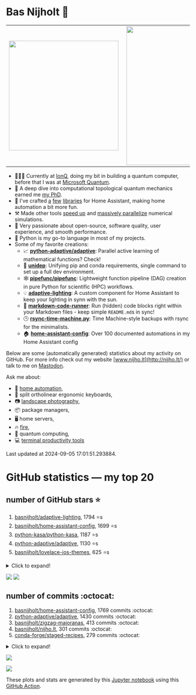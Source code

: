 # Bas Nijholt 👋

<center>
  <table>
    <tr>
        <td><img width="300px" align="left" src="https://github-readme-stats.vercel.app/api/top-langs/?username=basnijholt&hide=TeX,Jupyter%20Notebook&layout=compact&theme=radical" /></td>
        <td><img align='right' src="https://github-readme-stats.vercel.app/api?username=basnijholt&show_icons=true&theme=radical" width="380"></td>
    </tr>
  </table>
</center>

- 👷🏻‍♂️ Currently at [IonQ](https://ionq.com/), doing my bit in building a quantum computer, before that I was at [Microsoft Quantum](https://quantum.microsoft.com/).
- 🌟 A deep dive into computational topological quantum mechanics earned me [my PhD](https://github.com/basnijholt/thesis).
- 🎨 I've crafted [a](https://github.com/basnijholt/adaptive-lighting) [few](https://github.com/basnijholt/aiokef) [libraries](https://github.com/basnijholt/miflora) for Home Assistant, making home automation a bit more fun.
- ⚒️ Made other tools [speed up](https://github.com/python-adaptive/adaptive) and [massively parallelize](https://github.com/basnijholt/adaptive-scheduler) numerical simulations.
- 🏅 Very passionate about open-source, software quality, user experience, and smooth performance.
- 🐍 Python is my go-to language in most of my projects.
- Some of my favorite creations:
  - 📈 **[python-adaptive/adaptive](https://github.com/python-adaptive/adaptive/)**: Parallel active learning of mathematical functions? Check!
  - 🧬 **[unidep](https://github.com/basnijholt/unidep/)**: Unifying pip and conda requirements, single command to set up a full dev environment.
  - 🕸️ **[pipefunc/pipefunc](https://github.com/pipefunc/pipefunc/)**: Lightweight function pipeline (DAG) creation in pure Python for scientific (HPC) workflows.
  - 💡 **[adaptive-lighting](https://github.com/basnijholt/adaptive-lighting/)**: A custom component for Home Assistant to keep your lighting in synn with the sun.
  - 📝 **[markdown-code-runner](https://github.com/basnijholt/markdown-code-runner/)**: Run (hidden) code blocks right within your Markdown files - keep simple `README.md`s in sync!
  - 🕒 **[rsync-time-machine.py](https://github.com/basnijholt/rsync-time-machine.py/)**: Time Machine-style backups with rsync for the minimalists.
  - 🏠 **[home-assistant-config](https://github.com/basnijholt/home-assistant-config/)**: Over 100 documented automations in my Home Assistant config

Below are some (automatically generated) statistics about my activity on GitHub.
For more info check out my website [www.nijho.lt](http://nijho.lt/) or talk to me on <a rel="me" href="https://fosstodon.org/@basnijholt">Mastodon</a>.

Ask me about:

- 🏡 [home automation](https://github.com/basnijholt/home-assistant-config/),
- 🎹 split ortholinear ergonomic keyboards,
- 📷 [landscape photography](https://www.instagram.com/bnijholt),
- 📦 package managers,
- 🖥️ home servers,
- 🔥 [fire](https://wenfire.nijho.lt/),
- 🧠 quantum computing,
- 💻 [terminal productivity tools](https://www.nijho.lt/post/terminal-ninja/)

Last updated at 2024-09-05 17:01:51.293884.

# GitHub statistics — my top 20

## number of GitHub stars ⭐️

1. [basnijholt/adaptive-lighting](https://github.com/basnijholt/adaptive-lighting/), 1794 ⭐️s
2. [basnijholt/home-assistant-config](https://github.com/basnijholt/home-assistant-config/), 1699 ⭐️s
3. [python-kasa/python-kasa](https://github.com/python-kasa/python-kasa/), 1187 ⭐️s
4. [python-adaptive/adaptive](https://github.com/python-adaptive/adaptive/), 1130 ⭐️s
5. [basnijholt/lovelace-ios-themes](https://github.com/basnijholt/lovelace-ios-themes/), 625 ⭐️s
<details><summary>Click to expand!</summary>

6. [basnijholt/lovelace-ios-dark-mode-theme](https://github.com/basnijholt/lovelace-ios-dark-mode-theme/), 454 ⭐️s
7. [basnijholt/rsync-time-machine.py](https://github.com/basnijholt/rsync-time-machine.py/), 373 ⭐️s
8. [basnijholt/miflora](https://github.com/basnijholt/miflora/), 366 ⭐️s
9. [topocm/topocm_content](https://github.com/topocm/topocm_content/), 274 ⭐️s
10. [basnijholt/home-assistant-streamdeck-yaml](https://github.com/basnijholt/home-assistant-streamdeck-yaml/), 226 ⭐️s
11. [basnijholt/unidep](https://github.com/basnijholt/unidep/), 217 ⭐️s
12. [basnijholt/home-assistant-macbook-touch-bar](https://github.com/basnijholt/home-assistant-macbook-touch-bar/), 93 ⭐️s
13. [basnijholt/markdown-code-runner](https://github.com/basnijholt/markdown-code-runner/), 91 ⭐️s
14. [kwant-project/kwant](https://github.com/kwant-project/kwant/), 87 ⭐️s
15. [basnijholt/home-assistant-streamdeck-yaml-addon](https://github.com/basnijholt/home-assistant-streamdeck-yaml-addon/), 68 ⭐️s
16. [basnijholt/aiokef](https://github.com/basnijholt/aiokef/), 38 ⭐️s
17. [basnijholt/thesis-cover](https://github.com/basnijholt/thesis-cover/), 35 ⭐️s
18. [basnijholt/adaptive-scheduler](https://github.com/basnijholt/adaptive-scheduler/), 26 ⭐️s
19. [basnijholt/instacron](https://github.com/basnijholt/instacron/), 20 ⭐️s
20. [kwant-project/kwant-tutorial-2016](https://github.com/kwant-project/kwant-tutorial-2016/), 19 ⭐️s

</details>

![](https://github.com/basnijholt/basnijholt/raw/main/stars_over_time.png)
![](https://github.com/basnijholt/basnijholt/raw/main/stars_over_time_per_repo.png)

## number of commits :octocat:

1. [basnijholt/home-assistant-config](https://github.com/basnijholt/home-assistant-config/), 1769 commits :octocat:
2. [python-adaptive/adaptive](https://github.com/python-adaptive/adaptive/), 1430 commits :octocat:
3. [basnijholt/zigzag-majoranas](https://github.com/basnijholt/zigzag-majoranas/), 413 commits :octocat:
4. [basnijholt/nijho.lt](https://github.com/basnijholt/nijho.lt/), 301 commits :octocat:
5. [conda-forge/staged-recipes](https://github.com/conda-forge/staged-recipes/), 279 commits :octocat:
<details><summary>Click to expand!</summary>

6. [basnijholt/net-worth-tracker](https://github.com/basnijholt/net-worth-tracker/), 228 commits :octocat:
7. [home-assistant/core](https://github.com/home-assistant/core/), 192 commits :octocat:
8. [ohld/igbot](https://github.com/ohld/igbot/), 191 commits :octocat:
9. [basnijholt/spin-orbit-nanowires](https://github.com/basnijholt/spin-orbit-nanowires/), 191 commits :octocat:
10. [basnijholt/media_player.kef](https://github.com/basnijholt/media_player.kef/), 157 commits :octocat:
11. [microsoft/Qcodes](https://github.com/microsoft/Qcodes/), 109 commits :octocat:
12. [basnijholt/yaml2bib](https://github.com/basnijholt/yaml2bib/), 91 commits :octocat:
13. [basnijholt/basnijholt](https://github.com/basnijholt/basnijholt/), 90 commits :octocat:
14. [basnijholt/home-assistant-streamdeck-yaml-addon](https://github.com/basnijholt/home-assistant-streamdeck-yaml-addon/), 80 commits :octocat:
15. [basnijholt/pfapack](https://github.com/basnijholt/pfapack/), 67 commits :octocat:
16. [conda-forge/kwant-feedstock](https://github.com/conda-forge/kwant-feedstock/), 65 commits :octocat:
17. [basnijholt/addon-otmonitor](https://github.com/basnijholt/addon-otmonitor/), 59 commits :octocat:
18. [basnijholt/miflora](https://github.com/basnijholt/miflora/), 57 commits :octocat:
19. [conda-forge/metis-feedstock](https://github.com/conda-forge/metis-feedstock/), 53 commits :octocat:
20. [AppDaemon/appdaemon](https://github.com/AppDaemon/appdaemon/), 52 commits :octocat:

</details>

![](https://github.com/basnijholt/basnijholt/raw/main/commits_per_hour.png)

![](https://github.com/basnijholt/basnijholt/raw/main/commits_per_weekday.png)


These plots and stats are generated by this [Jupyter notebook](./update-readme.ipynb) using this [GitHub Action](.github/workflows/run-notebook.yml).